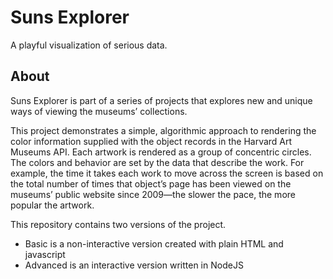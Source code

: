 # Suns Explorer 

A playful visualization of serious data.

## About

Suns Explorer is part of a series of projects that explores new and unique ways of viewing the museums’ collections.  

This project demonstrates a simple, algorithmic approach to rendering the color information supplied with the object records in the Harvard Art Museums API. Each artwork is rendered as a group of concentric circles. The colors and behavior are set by the data that describe the work. For example, the time it takes each work to move across the screen is based on the total number of times that object’s page has been viewed on the museums’ public website since 2009—the slower the pace, the more popular the artwork. 

This repository contains two versions of the project.  

* Basic is a non-interactive version created with plain HTML and javascript 
* Advanced is an interactive version written in NodeJS

